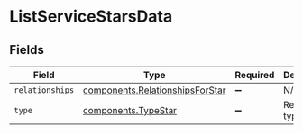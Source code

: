 # ListServiceStarsData


## Fields

| Field                                                                          | Type                                                                           | Required                                                                       | Description                                                                    |
| ------------------------------------------------------------------------------ | ------------------------------------------------------------------------------ | ------------------------------------------------------------------------------ | ------------------------------------------------------------------------------ |
| `relationships`                                                                | [components.RelationshipsForStar](../../models/shared/relationshipsforstar.md) | :heavy_minus_sign:                                                             | N/A                                                                            |
| `type`                                                                         | [components.TypeStar](../../models/shared/typestar.md)                         | :heavy_minus_sign:                                                             | Resource type                                                                  |